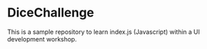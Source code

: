 # DiceChallenge
This is a sample repository to learn index.js (Javascript) within a UI development workshop.
